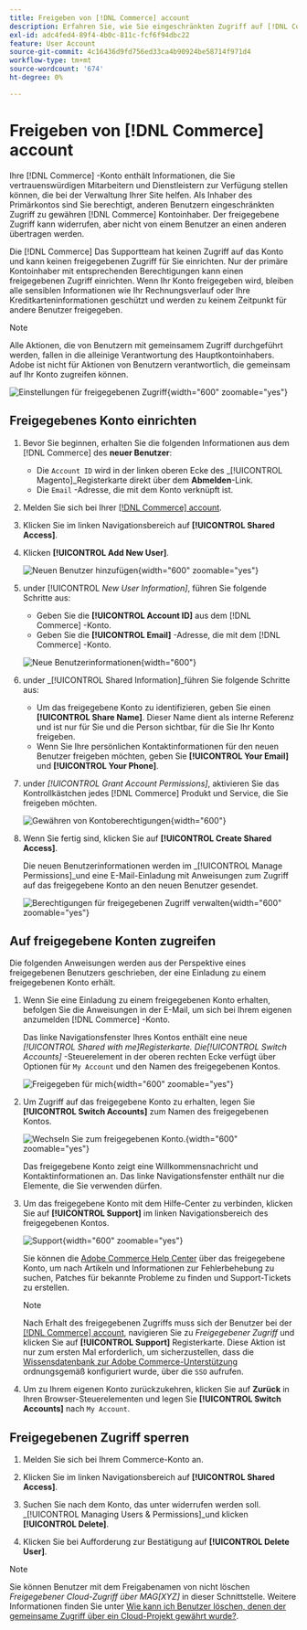 ```yaml
---
title: Freigeben von [!DNL Commerce] account
description: Erfahren Sie, wie Sie eingeschränkten Zugriff auf [!DNL Commerce] andere [!DNL Commerce] Kontoinhaber.
exl-id: adc4fed4-89f4-4b0c-811c-fcf6f94dbc22
feature: User Account
source-git-commit: 4c16436d9fd756ed33ca4b90924be58714f971d4
workflow-type: tm+mt
source-wordcount: '674'
ht-degree: 0%

---
```


# Freigeben von [!DNL Commerce] account

Ihre [!DNL Commerce] -Konto enthält Informationen, die Sie vertrauenswürdigen Mitarbeitern und Dienstleistern zur Verfügung stellen können, die bei der Verwaltung Ihrer Site helfen. Als Inhaber des Primärkontos sind Sie berechtigt, anderen Benutzern eingeschränkten Zugriff zu gewähren [!DNL Commerce] Kontoinhaber. Der freigegebene Zugriff kann widerrufen, aber nicht von einem Benutzer an einen anderen übertragen werden.

Die [!DNL Commerce] Das Supportteam hat keinen Zugriff auf das Konto und kann keinen freigegebenen Zugriff für Sie einrichten. Nur der primäre Kontoinhaber mit entsprechenden Berechtigungen kann einen freigegebenen Zugriff einrichten. Wenn Ihr Konto freigegeben wird, bleiben alle sensiblen Informationen wie Ihr Rechnungsverlauf oder Ihre Kreditkarteninformationen geschützt und werden zu keinem Zeitpunkt für andere Benutzer freigegeben.

>[!NOTE]
>
>Alle Aktionen, die von Benutzern mit gemeinsamem Zugriff durchgeführt werden, fallen in die alleinige Verantwortung des Hauptkontoinhabers. Adobe ist nicht für Aktionen von Benutzern verantwortlich, die gemeinsam auf Ihr Konto zugreifen können.

![Einstellungen für freigegebenen Zugriff](./assets/shared-access.png){width="600" zoomable="yes"}

## Freigegebenes Konto einrichten

1. Bevor Sie beginnen, erhalten Sie die folgenden Informationen aus dem [!DNL Commerce] des **neuer Benutzer**:

   - Die `Account ID` wird in der linken oberen Ecke des _[!UICONTROL Magento]_Registerkarte direkt über dem **Abmelden**-Link.
   - Die `Email` -Adresse, die mit dem Konto verknüpft ist.

1. Melden Sie sich bei Ihrer [[!DNL Commerce] account](commerce-account-create.md).

1. Klicken Sie im linken Navigationsbereich auf **[!UICONTROL Shared Access]**.

1. Klicken **[!UICONTROL Add New User]**.

   ![Neuen Benutzer hinzufügen](./assets/shared-access-add.png){width="600" zoomable="yes"}

1. under [!UICONTROL _New User Information]_, führen Sie folgende Schritte aus:

   - Geben Sie die **[!UICONTROL Account ID]** aus dem [!DNL Commerce] -Konto.
   - Geben Sie die **[!UICONTROL Email]** -Adresse, die mit dem [!DNL Commerce] -Konto.

   ![Neue Benutzerinformationen](./assets/shared-new-user.png){width="600"}

1. under _[!UICONTROL Shared Information]_führen Sie folgende Schritte aus:

   - Um das freigegebene Konto zu identifizieren, geben Sie einen **[!UICONTROL Share Name]**. Dieser Name dient als interne Referenz und ist nur für Sie und die Person sichtbar, für die Sie Ihr Konto freigeben.
   - Wenn Sie Ihre persönlichen Kontaktinformationen für den neuen Benutzer freigeben möchten, geben Sie **[!UICONTROL Your Email]** und **[!UICONTROL Your Phone]**.

1. under _[!UICONTROL Grant Account Permissions]_, aktivieren Sie das Kontrollkästchen jedes [!DNL Commerce] Produkt und Service, die Sie freigeben möchten.

   ![Gewähren von Kontoberechtigungen](./assets/shared-permissions.png){width="600"}

1. Wenn Sie fertig sind, klicken Sie auf **[!UICONTROL Create Shared Access]**.

   Die neuen Benutzerinformationen werden im _[!UICONTROL Manage Permissions]_und eine E-Mail-Einladung mit Anweisungen zum Zugriff auf das freigegebene Konto an den neuen Benutzer gesendet.

   ![Berechtigungen für freigegebenen Zugriff verwalten](./assets/shared-manage-permissions.png){width="600" zoomable="yes"}

## Auf freigegebene Konten zugreifen

Die folgenden Anweisungen werden aus der Perspektive eines freigegebenen Benutzers geschrieben, der eine Einladung zu einem freigegebenen Konto erhält.

1. Wenn Sie eine Einladung zu einem freigegebenen Konto erhalten, befolgen Sie die Anweisungen in der E-Mail, um sich bei Ihrem eigenen anzumelden [!DNL Commerce] -Konto.

   Das linke Navigationsfenster Ihres Kontos enthält eine neue _[!UICONTROL Shared with me]_Registerkarte. Die_[!UICONTROL Switch Accounts]_ -Steuerelement in der oberen rechten Ecke verfügt über Optionen für `My Account` und den Namen des freigegebenen Kontos.

   ![Freigegeben für mich](./assets/shared-with-me.png){width="600" zoomable="yes"}

1. Um Zugriff auf das freigegebene Konto zu erhalten, legen Sie **[!UICONTROL Switch Accounts]** zum Namen des freigegebenen Kontos.

   ![Wechseln Sie zum freigegebenen Konto.](./assets/shared-switch.png){width="600" zoomable="yes"}

   Das freigegebene Konto zeigt eine Willkommensnachricht und Kontaktinformationen an. Das linke Navigationsfenster enthält nur die Elemente, die Sie verwenden dürfen.

1. Um das freigegebene Konto mit dem Hilfe-Center zu verbinden, klicken Sie auf **[!UICONTROL Support]** im linken Navigationsbereich des freigegebenen Kontos.

   ![Support](./assets/shared-support.png){width="600" zoomable="yes"}

   Sie können die [Adobe Commerce Help Center](https://experienceleague.adobe.com/docs/commerce-knowledge-base/kb/overview.html) über das freigegebene Konto, um nach Artikeln und Informationen zur Fehlerbehebung zu suchen, Patches für bekannte Probleme zu finden und Support-Tickets zu erstellen.

   >[!NOTE]
   >
   >Nach Erhalt des freigegebenen Zugriffs muss sich der Benutzer bei der [[!DNL Commerce] account](https://account.magento.com/customer/account/login), navigieren Sie zu _Freigegebener Zugriff_ und klicken Sie auf **[!UICONTROL Support]** Registerkarte. Diese Aktion ist nur zum ersten Mal erforderlich, um sicherzustellen, dass die [Wissensdatenbank zur Adobe Commerce-Unterstützung](https://experienceleague.adobe.com/docs/commerce-knowledge-base/kb/overview.html) ordnungsgemäß konfiguriert wurde, über die `SSO` aufrufen.

1. Um zu Ihrem eigenen Konto zurückzukehren, klicken Sie auf **Zurück** in Ihren Browser-Steuerelementen und legen Sie **[!UICONTROL Switch Accounts]** nach `My Account`.

## Freigegebenen Zugriff sperren

1. Melden Sie sich bei Ihrem Commerce-Konto an.

1. Klicken Sie im linken Navigationsbereich auf **[!UICONTROL Shared Access]**.

1. Suchen Sie nach dem Konto, das unter widerrufen werden soll. _[!UICONTROL Managing Users & Permissions]_und klicken **[!UICONTROL Delete]**.

1. Klicken Sie bei Aufforderung zur Bestätigung auf **[!UICONTROL Delete User]**.

>[!NOTE]
>
>Sie können Benutzer mit dem Freigabenamen von nicht löschen _Freigegebener Cloud-Zugriff über MAG[XYZ]_ in dieser Schnittstelle. Weitere Informationen finden Sie unter [Wie kann ich Benutzer löschen, denen der gemeinsame Zugriff über ein Cloud-Projekt gewährt wurde?](https://experienceleague.adobe.com/docs/commerce-knowledge-base/kb/help-center-guide/magento-help-center-user-guide.html?lang=en#remove-cloud-shared-access-users).

